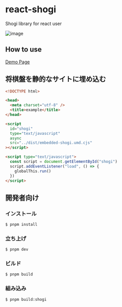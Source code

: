 # react-shogi

Shogi library for react user

![image](https://github.com/ekusiadadus/react-shogi/assets/70436490/60245b18-264f-4c8f-adc9-97bae1dc4ab2)

## How to use

[Demo Page](https://ekusiadadus.github.io/react-shogi/)

## 将棋盤を静的なサイトに埋め込む

```html
<!DOCTYPE html>

<head>
  <meta charset="utf-8" />
  <title>example</title>
</head>

<script
  id="shogi"
  type="text/javascript"
  async
  src="../dist/embedded-shogi.umd.cjs"
></script>

<script type="text/javascript">
  const script = document.getElementById("shogi")
  script.addEventListener("load", () => {
    globalThis.run()
  })
</script>
```

## 開発者向け

### インストール

```bash
$ pnpm install
```

### 立ち上げ

```bash
$ pnpm dev
```

### ビルド

```bash
$ pnpm build
```

### 組み込み

```bash
$ pnpm build:shogi
```
